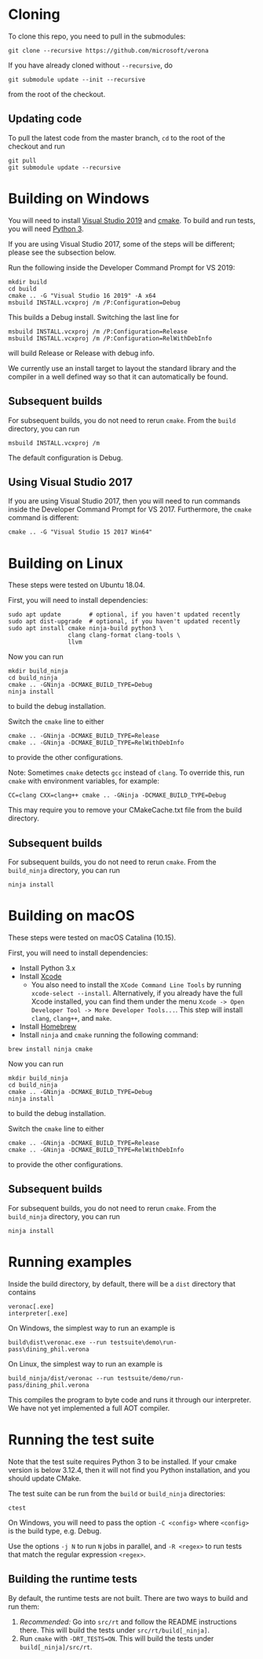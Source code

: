 # Cloning

To clone this repo, you need to pull in the submodules:
```
git clone --recursive https://github.com/microsoft/verona
```

If you have already cloned without `--recursive`, do
```
git submodule update --init --recursive
```
from the root of the checkout.


## Updating code

To pull the latest code from the master branch, `cd` to the root of the
checkout and run
```
git pull
git submodule update --recursive
```

# Building on Windows

You will need to install [Visual Studio 2019][] and [cmake][].
To build and run tests, you will need [Python 3][].

If you are using Visual Studio 2017, some of the steps will be different;
please see the subsection below.

[Visual Studio 2019]: https://visualstudio.microsoft.com/downloads/
[cmake]: https://cmake.org/download/
[Python 3]: https://www.python.org/downloads/

Run the following inside the Developer Command Prompt for VS 2019:

```
mkdir build
cd build
cmake .. -G "Visual Studio 16 2019" -A x64
msbuild INSTALL.vcxproj /m /P:Configuration=Debug
```

This builds a Debug install. Switching the last line for
```
msbuild INSTALL.vcxproj /m /P:Configuration=Release
msbuild INSTALL.vcxproj /m /P:Configuration=RelWithDebInfo
```
will build Release or Release with debug info.

We currently use an install target to layout the standard library and the
compiler in a well defined way so that it can automatically be found.

## Subsequent builds

For subsequent builds, you do not need to rerun `cmake`. From the `build`
directory, you can run
```
msbuild INSTALL.vcxproj /m
```
The default configuration is Debug.

## Using Visual Studio 2017

If you are using Visual Studio 2017, then you will need to run commands
inside the Developer Command Prompt for VS 2017.
Furthermore, the `cmake` command is different:
```
cmake .. -G "Visual Studio 15 2017 Win64"
```


# Building on Linux

These steps were tested on Ubuntu 18.04.

First, you will need to install dependencies:
```
sudo apt update        # optional, if you haven't updated recently
sudo apt dist-upgrade  # optional, if you haven't updated recently
sudo apt install cmake ninja-build python3 \
                 clang clang-format clang-tools \
                 llvm
```

Now you can run
```
mkdir build_ninja
cd build_ninja
cmake .. -GNinja -DCMAKE_BUILD_TYPE=Debug
ninja install
```
to build the debug installation.

Switch the `cmake` line to either
```
cmake .. -GNinja -DCMAKE_BUILD_TYPE=Release
cmake .. -GNinja -DCMAKE_BUILD_TYPE=RelWithDebInfo
```
to provide the other configurations.

Note: Sometimes `cmake` detects `gcc` instead of `clang`.
To override this, run `cmake` with environment variables, for example:
```
CC=clang CXX=clang++ cmake .. -GNinja -DCMAKE_BUILD_TYPE=Debug
```
This may require you to remove your CMakeCache.txt file from the build
directory.

## Subsequent builds

For subsequent builds, you do not need to rerun `cmake`.
From the `build_ninja` directory, you can run
```
ninja install
```

# Building on macOS

These steps were tested on macOS Catalina (10.15).

First, you will need to install dependencies:

- Install Python 3.x
- Install [Xcode](https://developer.apple.com/xcode/download/)
   - You also need to install the `XCode Command Line Tools` by running 
   `xcode-select --install`. Alternatively, if you already have the full Xcode 
   installed, you can find them under the menu 
   `Xcode -> Open Developer Tool -> More Developer Tools...`. This step will 
   install `clang`, `clang++`, and `make`.
- Install [Homebrew](https://brew.sh/)
- Install `ninja` and `cmake` running the following command:
```
brew install ninja cmake
```

Now you can run
```
mkdir build_ninja
cd build_ninja
cmake .. -GNinja -DCMAKE_BUILD_TYPE=Debug
ninja install
```
to build the debug installation.

Switch the `cmake` line to either
```
cmake .. -GNinja -DCMAKE_BUILD_TYPE=Release
cmake .. -GNinja -DCMAKE_BUILD_TYPE=RelWithDebInfo
```
to provide the other configurations.

## Subsequent builds

For subsequent builds, you do not need to rerun `cmake`.
From the `build_ninja` directory, you can run
```
ninja install
```

# Running examples

Inside the build directory, by default, there will be a `dist` directory that
contains
```
veronac[.exe]
interpreter[.exe]
```
On Windows, the simplest way to run an example is
```
build\dist\veronac.exe --run testsuite\demo\run-pass\dining_phil.verona
```

On Linux, the simplest way to run an example is
```
build_ninja/dist/veronac --run testsuite/demo/run-pass/dining_phil.verona
```

This compiles the program to byte code and runs it through our interpreter. 
We have not yet implemented a full AOT compiler.


# Running the test suite

Note that the test suite requires Python 3 to be installed. If your cmake version is below 3.12.4, then it will not find you Python installation, and you should update CMake.

The test suite can be run from the `build` or `build_ninja` directories:
```
ctest
```

On Windows, you will need to pass the option `-C <config>` where `<config>` is
the build type, e.g. Debug.

Use the options `-j N` to run `N` jobs in parallel, and `-R <regex>` to run
tests that match the regular expression `<regex>`.

## Building the runtime tests

By default, the runtime tests are not built. There are two ways to build and
run them:

  1. *Recommended:* Go into `src/rt` and follow the README instructions there.
     This will build the tests under `src/rt/build[_ninja]`.
  2. Run `cmake` with `-DRT_TESTS=ON`.
     This will build the tests under `build[_ninja]/src/rt`.

